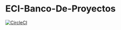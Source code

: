 # ECI-Banco-De-Proyectos

[![CircleCI](https://circleci.com/gh/KubrikDevs/ECI-Banco-De-Proyectos.svg?style=svg)](https://circleci.com/gh/KubrikDevs/ECI-Banco-De-Proyectos)
